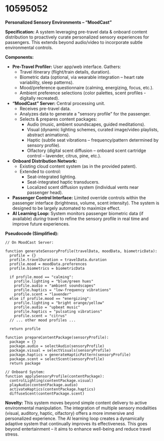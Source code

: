 # 10595052

**Personalized Sensory Environments – “MoodCast”**

**Specification:** A system leveraging pre-travel data & onboard content distribution to proactively curate personalized sensory experiences for passengers. This extends beyond audio/video to incorporate subtle environmental controls.

**Components:**

*   **Pre-Travel Profiler:** User app/web interface. Gathers:
    *   Travel itinerary (flight/train details, duration).
    *   Biometric data (optional, via wearable integration – heart rate variability, sleep patterns).
    *   Mood/preference questionnaire (calming, energizing, focus, etc.).
    *   Ambient preference selections (color palettes, scent profiles - digitally recreated).
*   **“MoodCast” Server:** Central processing unit.
    *   Receives pre-travel data.
    *   Analyzes data to generate a "sensory profile" for the passenger.
    *   Selects & prepares content packages:
        *   Audio (music, ambient soundscapes, guided meditations).
        *   Visual (dynamic lighting schemes, curated image/video playlists, abstract animations).
        *   Haptic (subtle seat vibrations – frequency/pattern determined by sensory profile).
        *   Olfactory (digital scent diffusion – onboard scent cartridge control – lavender, citrus, pine, etc.).
*   **Onboard Distribution Network:**
    *   Existing cloud content system (as in the provided patent).
    *   Extended to control:
        *   Seat-integrated lighting.
        *   Seat-integrated haptic transducers.
        *   Localized scent diffusion system (individual vents near passenger head).
*   **Passenger Control Interface:** Limited override controls within the passenger interface (brightness, volume, scent intensity). The system is designed to be largely automated to maximize effect.
*   **AI Learning Loop:** System monitors passenger biometric data (if available) *during* travel to refine the sensory profile in real time and improve future experiences.

**Pseudocode (Simplified):**

```
// On MoodCast Server:

function generateSensoryProfile(travelData, moodData, biometricData):
  profile = {}
  profile.travelDuration = travelData.duration
  profile.mood = moodData.preferences
  profile.biometrics = biometricData

  if profile.mood == "calming":
    profile.lighting = "blue/green hues"
    profile.audio = "ambient soundscapes"
    profile.haptics = "low-frequency vibrations"
    profile.scent = "lavender"
  else if profile.mood == "energizing":
    profile.lighting = "bright orange/yellow"
    profile.audio = "upbeat music"
    profile.haptics = "pulsating vibrations"
    profile.scent = "citrus"
  // ... other mood profiles ...

  return profile

function prepareContentPackage(sensoryProfile):
  package = {}
  package.audio = selectAudio(sensoryProfile)
  package.visual = selectVisuals(sensoryProfile)
  package.haptics = generateHapticPattern(sensoryProfile)
  package.scent = selectScent(sensoryProfile)
  return package

// Onboard System:
function applySensoryProfile(contentPackage):
  controlLighting(contentPackage.visual)
  playAudio(contentPackage.audio)
  activateHaptics(contentPackage.haptics)
  diffuseScent(contentPackage.scent)
```

**Novelty:** This system moves beyond simple content delivery to active environmental manipulation. The integration of multiple sensory modalities (visual, auditory, haptic, olfactory) offers a more immersive and personalized experience. The AI learning loop creates a dynamically adaptive system that continually improves its effectiveness. This goes beyond entertainment – it aims to enhance well-being and reduce travel stress.
